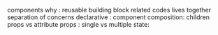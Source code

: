 components why :
reusable building block
related codes lives together
separation of concerns
declarative :
component composition:
children props vs attribute props : single vs multiple
state:

